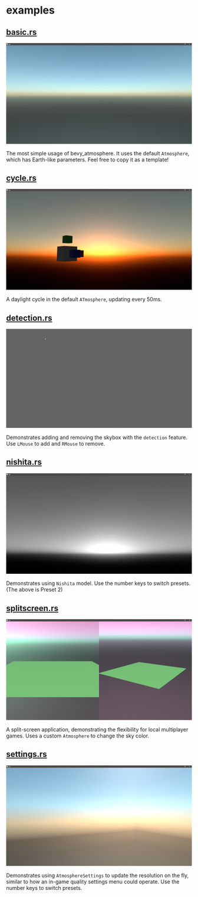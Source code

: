 # examples

## [basic.rs](basic.rs)

![basic example image](images/basic-example.png)

The most simple usage of bevy_atmosphere. It uses the default `Atmosphere`, which has Earth-like parameters. Feel free to copy it as a template!

## [cycle.rs](cycle.rs)

![cycle example image](images/cycle-example.png)

A daylight cycle in the default `ATmosphere`, updating every 50ms.

## [detection.rs](detection.rs)

![detection example image](images/detection-example.gif)

Demonstrates adding and removing the skybox with the `detection` feature. Use `LMouse` to add and `RMouse` to remove.

## [nishita.rs](atmosphere.rs)

![nishita example image](images/nishita-example.png)

Demonstrates using `Nishita` model. Use the number keys to switch presets. (The above is Preset 2)

## [splitscreen.rs](splitscreen.rs)

![splitscreen example image](images/splitscreen-example.png)

A split-screen application, demonstrating the flexibility for local multiplayer games. Uses a custom `Atmosphere` to change the sky color.

## [settings.rs](settings.rs)

![settings example image](images/settings-example.png)

Demonstrates using `AtmosphereSettings` to update the resolution on the fly, similar to how an in-game quality settings menu could operate. Use the number keys to switch presets.
